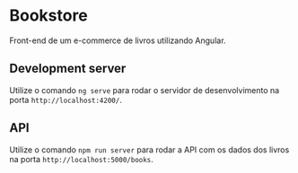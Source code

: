 # Bookstore

Front-end de um e-commerce de livros utilizando Angular.

## Development server

Utilize o comando `ng serve` para rodar o servidor de desenvolvimento na porta `http://localhost:4200/`.

## API

Utilize o comando `npm run server` para rodar a API com os dados dos livros na porta `http://localhost:5000/books`.
